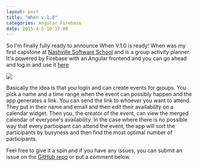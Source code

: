 ```yaml
---
layout: post
title: "When v.1.0"
categories: Angular Firebase
date: 2015-4-5 10:17:00
---
```


So I'm finally fully ready to announce When V.1.0 is ready! When was my 
first capstone at [Nashville Software School](http://www.nashvillesoftwareschool.com)
and is a group activity planner. It's powered by Firebase with an Angular frontend and you
can go ahead and log in and use it [here](http://colbydehart.com/when)

![](https://s3.amazonaws.com/ColbyDeHart/When.gif)

Basically the idea is that you login and can create events for groups.
You pick a name and a time range when the event can possibly happen and
the app generates a link. You can send the link to whoever you want to attend.
They put in their name and email and then edit their availability on a calendar
widget. Then you, the creator of the event, can view the merged calendar of 
everyone's availability. In the case where there is no possible way that every
participant can attend the event, the app will sort the participants by busyness
and then find the most optimal number of participants.

Feel free to give it a spin and if you have any issues, you can submit an 
issue on the [GitHub repo](https://github.com/colbydehart/when) or put a comment
below. 